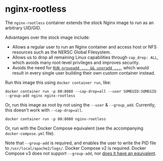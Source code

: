# nginx-rootless

The `nginx-rootless` container extends the stock Nginx image to run as
an arbitrary UID/GID.

Advantages over the stock image include:
  * Allows a regular user to run an Nginx container and access host or NFS
    resources such as the NERSC Global Filesystem.
  * Allows us to drop all remaining Linux capabilities through `cap_drop: ALL`,
    which avoids many root-level privileges and improves security. 
  * Avoids the need for [`RUN groupadd ... && useradd ...`][1], which would
    result in every single user building their own custom container instead.

Run this image this using `docker container run`, like:

    docker container run -p 80:8080 --cap-drop=all --user SOMEUID:SOMEGID --group-add nginx nginx-rootless

Or, run this image as root by not using the `--user` & `--group_add`. Currently, this doesn't work with `--cap-drop=all`.

    docker container run -p 80:8080 nginx-rootless

Or, run with the Docker Compose equivalent (see the accompanying `docker-compose.yml` file).

Note that `--group-add` is required, and enables the user to write the PID file
to `/usr/local/apache2/logs/`. Docker Compose v2 is required. Docker Compose v3
does not support `--group-add`, nor [does it have an equivalent][2]. 

[1]: https://docs.docker.com/develop/develop-images/dockerfile_best-practices/#user
[2]: https://github.com/docker/compose/issues/3328#issuecomment-296813818
